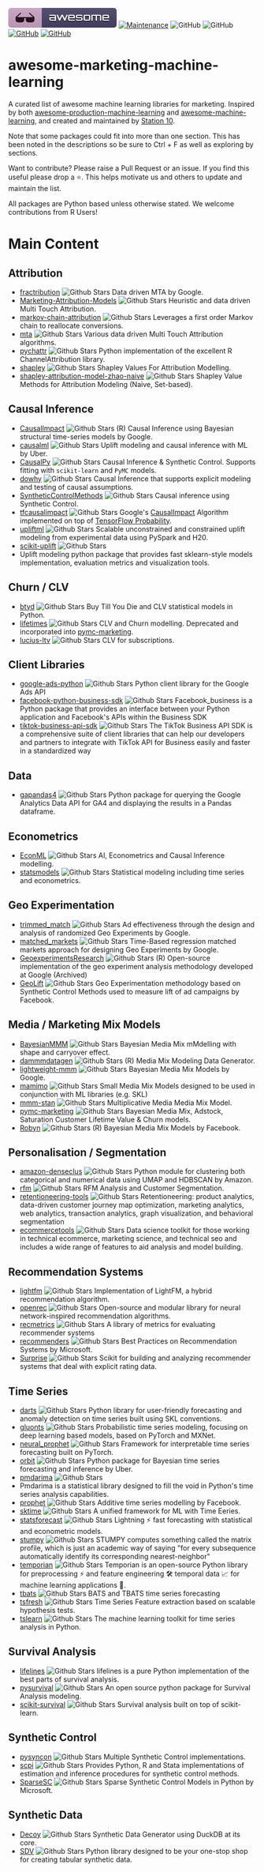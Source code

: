 [![Awesome](images/awesome.svg)](https://github.com/sindresorhus/awesome)
[![Maintenance](https://img.shields.io/badge/Maintained%3F-YES-green.svg)](https://github.com/EthicalML/awesome-production-machine-learning/graphs/commit-activity)
![GitHub](https://img.shields.io/badge/Languages-MULTI-blue.svg)
![GitHub](https://img.shields.io/badge/License-MIT-lightgrey.svg)
[![GitHub](https://img.shields.io/badge/Twitter-1DA1F2?style=for-the-badge&logo=twitter&logoColor=white)](https://twitter.com/station10_uk)
[![GitHub](https://img.shields.io/badge/LinkedIn-0077B5?style=for-the-badge&logo=linkedin&logoColor=white)](https://www.linkedin.com/company/-station10-)

# awesome-marketing-machine-learning

A curated list of awesome machine learning libraries for marketing. Inspired by both
[awesome-production-machine-learning](https://github.com/EthicalML/awesome-production-machine-learning) and
[awesome-machine-learning](https://github.com/josephmisiti/awesome-machine-learning),
and created and maintained by [Station 10](https://station10.co.uk/).

Note that some packages could fit into more than one section. This has been noted in the descriptions so be sure to Ctrl + F as well as exploring by
sections.

Want to contribute? Please raise a Pull Request or an issue. If you find this useful please drop a ⭐️. This helps motivate us and others to update and
maintain the list.

All packages are Python based unless otherwise stated. We welcome contributions from R Users!

# Main Content

## Attribution

* [fractribution](https://github.com/google/fractribution) ![Github Stars](https://img.shields.io/github/stars/google/fractribution.svg?style=social)
 Data driven MTA by Google.
* [Marketing-Attribution-Models](https://github.com/DP6/Marketing-Attribution-Models) ![Github Stars](https://img.shields.io/github/stars/DP6/Marketing-Attribution-Models.svg?style=social)
 Heuristic and data driven Multi Touch Attribution.
* [markov-chain-attribution](https://github.com/jerednel/markov-chain-attribution) ![Github Stars](https://img.shields.io/github/stars/jerednel/markov-chain-attribution.svg?style=social)
 Leverages a first order Markov chain to reallocate conversions.
* [mta](https://github.com/eeghor/mta) ![Github Stars](https://img.shields.io/github/stars/eeghor/mta.svg?style=social)
 Various data driven Multi Touch Attribution algorithms.
* [pychattr](https://github.com/jmwoloso/pychattr) ![Github Stars](https://img.shields.io/github/stars/jmwoloso/pychattr.svg?style=social)
 Python implementation of the excellent R ChannelAttribution library.
* [shapley](https://github.com/hartmann-lars/shapley) ![Github Stars](https://img.shields.io/github/stars/hartmann-lars/shapley.svg?style=social)
 Shapley Values For Attribution Modelling.
* [shapley-attribution-model-zhao-naive](https://github.com/ianchute/shapley-attribution-model-zhao-naive) ![Github Stars](https://img.shields.io/github/stars/ianchute/shapley-attribution-model-zhao-naive.svg?style=social)
 Shapley Value Methods for Attribution Modeling (Naive, Set-based).

## Causal Inference

* [CausalImpact](https://github.com/google/CausalImpact) ![Github Stars](https://img.shields.io/github/stars/google/CausalImpact.svg?style=social)
(R)  Causal Inference using Bayesian structural time-series models by Google.
* [causalml](https://github.com/uber/causalml) ![Github Stars](https://img.shields.io/github/stars/uber/causalml.svg?style=social)
 Uplift modeling and causal inference with ML by Uber.
* [CausalPy](https://github.com/pymc-labs/CausalPy) ![Github Stars](https://img.shields.io/github/stars/pymc-labs/CausalPy.svg?style=social)
 Causal Inference & Synthetic Control. Supports fitting with `scikit-learn` and `PyMC` models.
* [dowhy](https://github.com/py-why/dowhy) ![Github Stars](https://img.shields.io/github/stars/py-why/dowhy.svg?style=social)
 Causal Inference that supports explicit modeling and testing of causal assumptions.
* [SyntheticControlMethods](https://github.com/OscarEngelbrektson/SyntheticControlMethods) ![Github Stars](https://img.shields.io/github/stars/OscarEngelbrektson/SyntheticControlMethods.svg?style=social)
 Causal inference using Synthetic Control.
* [tfcausalimpact](https://github.com/WillianFuks/tfcausalimpact) ![Github Stars](https://img.shields.io/github/stars/WillianFuks/tfcausalimpact.svg?style=social)
 Google's [CausalImpact](https://github.com/google/CausalImpact) Algorithm implemented on top of [TensorFlow Probability](https://github.com/tensorflow/probability).
* [upliftml](https://github.com/bookingcom/upliftml) ![Github Stars](https://img.shields.io/github/stars/bookingcom/upliftml.svg?style=social)
Scalable unconstrained and constrained uplift modeling from experimental data using PySpark and H20.
* [scikit-uplift](https://github.com/maks-sh/scikit-uplift) ![Github Stars](https://img.shields.io/github/stars/maks-sh/scikit-uplift.svg?style=social)
* Uplift modeling python package that provides fast sklearn-style models implementation, evaluation metrics and visualization tools.

## Churn / CLV

* [btyd](https://github.com/ColtAllen/btyd) ![Github Stars](https://img.shields.io/github/stars/ColtAllen/btyd.svg?style=social)
 Buy Till You Die and CLV statistical models in Python.
* [lifetimes](https://github.com/CamDavidsonPilon/lifetimes) ![Github Stars](https://img.shields.io/github/stars/CamDavidsonPilon/lifetimes.svg?style=social)
 CLV and Churn modelling. Deprecated and incorporated into [pymc-marketing](https://github.com/pymc-labs/pymc-marketing).
* [lucius-ltv](https://github.com/plexagon/lucius-ltv) ![Github Stars](https://img.shields.io/github/stars/plexagon/lucius-ltv.svg?style=social)
 CLV for subscriptions.

## Client Libraries
* [google-ads-python](https://github.com/googleads/google-ads-python) ![Github Stars](https://img.shields.io/github/stars/googleads/google-ads-python.svg?style=social)
  Python client library for the Google Ads API
* [facebook-python-business-sdk](https://github.com/facebook/facebook-python-business-sdk) ![Github Stars](https://img.shields.io/github/stars/facebook/facebook-python-business-sdk.svg?style=social)
  Facebook_business is a Python package that provides an interface between your Python application and Facebook's APIs within the Business SDK
* [tiktok-business-api-sdk](https://github.com/tiktok/tiktok-business-api-sdk) ![Github Stars](https://img.shields.io/github/stars/tiktok/tiktok-business-api-sdk.svg?style=social)
  The TikTok Business API SDK is a comprehensive suite of client libraries that can help our developers and partners to integrate with TikTok API for Business easily and faster in a standardized way



## Data
* [gapandas4](https://github.com/practical-data-science/gapandas4) ![Github Stars](https://img.shields.io/github/stars/practical-data-science/gapandas4.svg?style=social)
Python package for querying the Google Analytics Data API for GA4 and displaying the results in a Pandas dataframe.

## Econometrics

* [EconML](https://github.com/py-why/EconML) ![Github Stars](https://img.shields.io/github/stars/py-why/EconML.svg?style=social)
 AI, Econometrics and Causal Inference modelling.
* [statsmodels](https://github.com/statsmodels/statsmodels) ![Github Stars](https://img.shields.io/github/stars/statsmodels/statsmodels.svg?style=social)
 Statistical modeling including time series and econometrics.

## Geo Experimentation

* [trimmed_match](https://github.com/google/trimmed_match) ![Github Stars](https://img.shields.io/github/stars/google/trimmed_match.svg?style=social)
 Ad effectiveness through the design and analysis of randomized Geo Experiments by Google.
* [matched_markets](https://github.com/google/matched_markets) ![Github Stars](https://img.shields.io/github/stars/google/matched_markets.svg?style=social)
 Time-Based regression matched markets approach for designing Geo Experiments by Google.
* [GeoexperimentsResearch](https://github.com/google/GeoexperimentsResearch) ![Github Stars](https://img.shields.io/github/stars/facebookincubator/GeoLift.svg?style=social)
(R) Open-source implementation of the geo experiment analysis methodology developed at Google (Archived)
* [GeoLift](https://github.com/facebookincubator/GeoLift) ![Github Stars](https://img.shields.io/github/stars/facebookincubator/GeoLift.svg?style=social)
 Geo Experimentation methodology based on Synthetic Control Methods used to measure lift of ad campaigns by Facebook.

## Media / Marketing Mix Models

* [BayesianMMM](https://github.com/leopoldavezac/BayesianMMM) ![Github Stars](https://img.shields.io/github/stars/leopoldavezac/BayesianMMM.svg?style=social)
 Bayesian Media Mix mMdelling with shape and carryover effect.
* [dammmdatagen](https://github.com/DoktorMike/dammmdatagen) ![Github Stars](https://img.shields.io/github/stars/DoktorMike/dammmdatagen.svg?style=social)
 (R) Media Mix Modeling Data Generator.
* [lightweight-mmm](https://github.com/google/lightweight_mmm) ![Github Stars](https://img.shields.io/github/stars/google/lightweight_mmm.svg?style=social)
 Bayesian Media Mix Models by Google.
* [mamimo](https://github.com/Garve/mamimo) ![Github Stars](https://img.shields.io/github/stars/Garve/mamimo.svg?style=social)
 Small Media Mix Models designed to be used in conjunction with ML libraries (e.g. SKL)
* [mmm-stan](https://github.com/sibylhe/mmm_stan) ![Github Stars](https://img.shields.io/github/stars/sibylhe/mmm_stan.svg?style=social)
 Multiplicative Media Media Mix Model.
* [pymc-marketing](https://github.com/pymc-labs/pymc-marketing) ![Github Stars](https://img.shields.io/github/stars/pymc-labs/pymc-marketing.svg?style=social)
 Bayesian Media Mix, Adstock, Saturation Customer Lifetime Value & Churn models.
* [Robyn](https://github.com/facebookexperimental/Robyn) ![Github Stars](https://img.shields.io/github/stars/facebookexperimental/Robyn.svg?style=social)
 (R) Bayesian Media Mix Models by Facebook.

## Personalisation / Segmentation

* [amazon-denseclus](https://github.com/awslabs/amazon-denseclus) ![Github Stars](https://img.shields.io/github/stars/awslabs/amazon-denseclus.svg?style=social)
Python module for clustering both categorical and numerical data using UMAP and HDBSCAN by Amazon.
* [rfm](https://github.com/sonwanesuresh95/rfm) ![Github Stars](https://img.shields.io/github/stars/sonwanesuresh95/rfm.svg?style=social)
 RFM Analysis and Customer Segmentation.
* [retentioneering-tools](https://github.com/retentioneering/retentioneering-tools) ![Github Stars](https://img.shields.io/github/stars/retentioneering/retentioneering-tools.svg?style=social)
 Retentioneering: product analytics, data-driven customer journey map optimization, marketing analytics, web analytics, transaction analytics, graph visualization, and behavioral segmentation
* [ecommercetools](https://github.com/practical-data-science/ecommercetools) ![Github Stars](https://img.shields.io/github/stars/practical-data-science/ecommercetools.svg?style=social)
Data science toolkit for those working in technical ecommerce, marketing science, and technical seo and includes a wide range of features to aid analysis and model building. 

## Recommendation Systems

* [lightfm](https://github.com/lyst/lightfm) ![Github Stars](https://img.shields.io/github/stars/lyst/lightfm.svg?style=social)
 Implementation of LightFM, a hybrid recommendation algorithm.
* [openrec](https://github.com/ylongqi/openrec) ![Github Stars](https://img.shields.io/github/stars/ylongqi/openrec.svg?style=social) 
 Open-source and modular library for neural network-inspired recommendation algorithms.
* [recmetrics](https://github.com/statisticianinstilettos/recmetrics) ![Github Stars](https://img.shields.io/github/stars/statisticianinstilettos/recmetrics.svg?style=social)
 A library of metrics for evaluating recommender systems
* [recommenders](https://github.com/microsoft/recommenders) ![Github Stars](https://img.shields.io/github/stars/microsoft/recommenders.svg?style=social) 
 Best Practices on Recommendation Systems by Microsoft.
* [Surprise](https://github.com/NicolasHug/Surprise) ![Github Stars](https://img.shields.io/github/stars/NicolasHug/Surprise.svg?style=social)
 Scikit for building and analyzing recommender systems that deal with explicit rating data.

## Time Series

* [darts](https://github.com/unit8co/darts) ![Github Stars](https://img.shields.io/github/stars/unit8co/darts.svg?style=social)
Python library for user-friendly forecasting and anomaly detection on time series built using SKL conventions.
* [gluonts](https://github.com/awslabs/gluonts) ![Github Stars](https://img.shields.io/github/stars/awslabs/gluonts.svg?style=social)
Probabilistic time series modeling, focusing on deep learning based models, based on PyTorch and MXNet.
* [neural_prophet](https://github.com/ourownstory/neural_prophet) ![Github Stars](https://img.shields.io/github/stars/ourownstory/neural_prophet.svg?style=social)
Framework for interpretable time series forecasting built on PyTorch.
* [orbit](https://github.com/uber/orbit) ![Github Stars](https://img.shields.io/github/stars/uber/orbit.svg?style=social)
Python package for Bayesian time series forecasting and inference by Uber.
* [pmdarima](https://github.com/alkaline-ml/pmdarima) ![Github Stars](https://img.shields.io/github/stars/alkaline-ml/pmdarima.svg?style=social)
* Pmdarima is a statistical library designed to fill the void in Python's time series analysis capabilities.
* [prophet](https://github.com/facebook/prophet) ![Github Stars](https://img.shields.io/github/stars/facebook/prophet.svg?style=social)
Additive time series modelling by Facebook.
* [sktime](https://github.com/sktime/sktime) ![Github Stars](https://img.shields.io/github/stars/sktime/sktime.svg?style=social)
A unified framework for ML with Time Eeries.
* [statsforecast](https://github.com/Nixtla/statsforecast) ![Github Stars](https://img.shields.io/github/stars/Nixtla/statsforecast.svg?style=social)
 Lightning ⚡️ fast forecasting with statistical and econometric models.
* [stumpy](https://github.com/TDAmeritrade/stumpy) ![Github Stars](https://img.shields.io/github/stars/TDAmeritrade/stumpy.svg?style=social)
STUMPY  computes something called the matrix profile, which is just an academic way of saying "for every subsequence automatically identify its corresponding nearest-neighbor"
* [temporian](https://github.com/google/temporian) ![Github Stars](https://img.shields.io/github/stars/google/temporian.svg?style=social)
 Temporian is an open-source Python library for preprocessing ⚡ and feature engineering 🛠 temporal data 📈 for machine learning applications 🤖.
* [tbats](https://github.com/intive-DataScience/tbats) ![Github Stars](https://img.shields.io/github/stars/intive-DataScience/tbats.svg?style=social)
BATS and TBATS time series forecasting
* [tsfresh](https://github.com/blue-yonder/tsfresh) ![Github Stars](https://img.shields.io/github/stars/blue-yonder/tsfresh.svg?style=social)
Time Series Feature extraction based on scalable hypothesis tests.
* [tslearn](https://github.com/tslearn-team/tslearn) ![Github Stars](https://img.shields.io/github/stars/tslearn-team/tslearn.svg?style=social)
The machine learning toolkit for time series analysis in Python.

## Survival Analysis

* [lifelines](https://github.com/CamDavidsonPilon/lifelines) ![Github Stars](https://img.shields.io/github/stars/CamDavidsonPilon/lifelines.svg?style=social)
 lifelines is a pure Python implementation of the best parts of survival analysis.
* [pysurvival](https://github.com/square/pysurvival) ![Github Stars](https://img.shields.io/github/stars/square/pysurvival.svg?style=social)
 An open source python package for Survival Analysis modeling.
* [scikit-survival](https://github.com/sebp/scikit-survival) ![Github Stars](https://img.shields.io/github/stars/sebp/scikit-survival.svg?style=social)
 Survival analysis built on top of scikit-learn.

## Synthetic Control

* [pysyncon](https://github.com/sdfordham/pysyncon) ![Github Stars](https://img.shields.io/github/stars/sdfordham/pysyncon.svg?style=social)
 Multiple Synthetic Control implementations.
* [scpi](https://github.com/nppackages/scpi) ![Github Stars](https://img.shields.io/github/stars/nppackages/scpi.svg?style=social)
 Provides Python, R and Stata implementations of estimation and inference procedures for synthetic control methods.
* [SparseSC](https://github.com/microsoft/SparseSC) ![Github Stars](https://img.shields.io/github/stars/microsoft/SparseSC.svg?style=social)
 Sparse Synthetic Control Models in Python by Microsoft.

## Synthetic Data

* [Decoy](https://github.com/EqualExperts/decoy) ![Github Stars](https://img.shields.io/github/stars/EqualExperts/decoy.svg?style=social)
Synthetic Data Generator using DuckDB at its core.
* [SDV](https://github.com/sdv-dev/SDV) ![Github Stars](https://img.shields.io/github/stars/sdv-dev/SDV.svg?style=social)
Python library designed to be your one-stop shop for creating tabular synthetic data.
